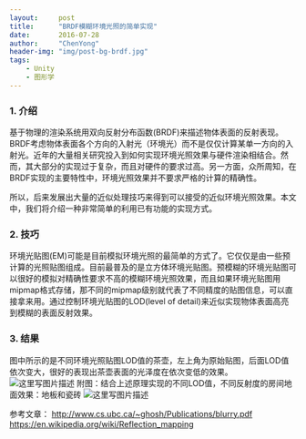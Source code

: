 ```yaml
---
layout:     post
title:      "BRDF模糊环境光照的简单实现"
date:       2016-07-28
author:     "ChenYong"
header-img: "img/post-bg-brdf.jpg"
tags:
    - Unity
    - 图形学
---
```


### 1. 介绍 
基于物理的渲染系统用双向反射分布函数(BRDF)来描述物体表面的反射表现。BRDF考虑物体表面各个方向的入射光（环境光）而不是仅仅计算某单一方向的入射光。近年的大量相关研究投入到如何实现环境光照效果与硬件渲染相结合。然而，其大部分的实现过于复杂，而且对硬件的要求过高。另一方面，众所周知，在BRDF实现的主要特性中，环境光照效果并不要求严格的计算的精确性。

所以，后来发展出大量的近似处理技巧来得到可以接受的近似环境光照效果。本文中，我们将介绍一种非常简单的利用已有功能的实现方式。

### 2. 技巧
环境光贴图(EM)可能是目前模拟环境光照的最简单的方式了。它仅仅是由一些预计算的光照贴图组成。目前最普及的是立方体环境光贴图。预模糊的环境光贴图可以很好的模拟对精确性要求不高的模糊环境光照效果，而且如果环境光贴图用mipmap格式存储，那不同的mipmap级别就代表了不同精度的贴图信息，可以直接拿来用。通过控制环境光贴图的LOD(level of detail)来近似实现物体表面高亮到模糊的表面反射效果。

### 3. 结果 
图中所示的是不同环境光照贴图LOD值的茶壶，左上角为原始贴图，后面LOD值依次变大，很好的表现出茶壶表面的光泽度在依次变低的效果。
![这里写图片描述](http://img.blog.csdn.net/20160728194039587)
附图：结合上述原理实现的不同LOD值，不同反射度的房间地面效果：地板和瓷砖
![这里写图片描述](http://img.blog.csdn.net/20160728194114963) 

参考文章：
http://www.cs.ubc.ca/~ghosh/Publications/blurry.pdf
https://en.wikipedia.org/wiki/Reflection_mapping
